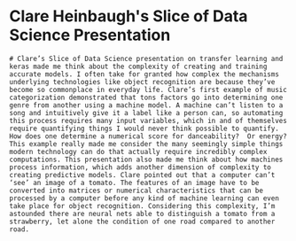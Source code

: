 # Clare Heinbaugh's Slice of Data Science Presentation	
	

	# Clare’s Slice of Data Science presentation on transfer learning and keras made me think about the complexity of creating and training accurate models. I often take for granted how complex the mechanisms underlying technologies like object recognition are because they’ve become so commonplace in everyday life. Clare’s first example of music categorization demonstrated that tons factors go into determining one genre from another using a machine model. A machine can’t listen to a song and intuitively give it a label like a person can, so automating this process requires many input variables, which in and of themselves require quantifying things I would never think possible to quantify. How does one determine a numerical score for danceability?  Or energy? This example really made me consider the many seemingly simple things modern technology can do that actually require incredibly complex computations. This presentation also made me think about how machines process information, which adds another dimension of complexity to creating predictive models. Clare pointed out that a computer can’t ‘see’ an image of a tomato. The features of an image have to be converted into matrices or numerical characteristics that can be processed by a computer before any kind of machine learning can even take place for object recognition. Considering this complexity, I’m astounded there are neural nets able to distinguish a tomato from a strawberry, let alone the condition of one road compared to another road. 
